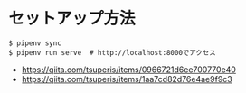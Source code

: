 # セットアップ方法

```
$ pipenv sync
$ pipenv run serve  # http://localhost:8000でアクセス
```

- https://qiita.com/tsuperis/items/0966721d6ee700770e40
- https://qiita.com/tsuperis/items/1aa7cd82d76e4ae9f9c3
